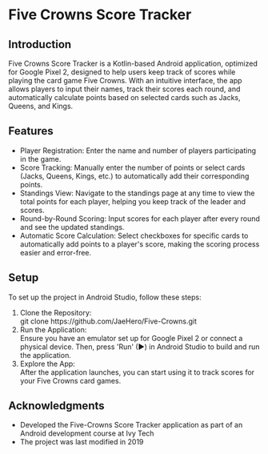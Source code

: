<h1>Five Crowns Score Tracker</h1>
<h2>Introduction</h2>
Five Crowns Score Tracker is a Kotlin-based Android application, optimized for Google Pixel 2, designed to help users keep track of scores while playing the card game Five Crowns. With an intuitive interface, the app allows players to input their names, track their scores each round, and automatically calculate points based on selected cards such as Jacks, Queens, and Kings.

<h2>Features</h2>
<ul>
<li>Player Registration: Enter the name and number of players participating in the game.</li>
<li>Score Tracking: Manually enter the number of points or select cards (Jacks, Queens, Kings, etc.) to automatically add their corresponding points.</li>
<li>Standings View: Navigate to the standings page at any time to view the total points for each player, helping you keep track of the leader and scores.</li>
<li>Round-by-Round Scoring: Input scores for each player after every round and see the updated standings.</li>
<li>Automatic Score Calculation: Select checkboxes for specific cards to automatically add points to a player's score, making the scoring process easier and error-free.</li>
</ul>

<h2>Setup</h2>
To set up the project in Android Studio, follow these steps:
<ol>
<li>Clone the Repository:</li>
git clone https://github.com/JaeHero/Five-Crowns.git

<li>Run the Application:</li>
Ensure you have an emulator set up for Google Pixel 2 or connect a physical device. Then, press 'Run' (▶) in Android Studio to build and run the application.

<li>Explore the App:</li>
After the application launches, you can start using it to track scores for your Five Crowns card games.
</ol>

<h2>Acknowledgments</h2>
<ul>
<li>Developed the Five-Crowns Score Tracker application as part of an Android development course at Ivy Tech</li>
<li>The project was last modified in 2019</li>
</ul>
